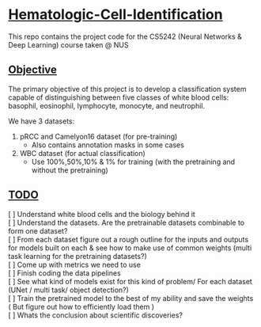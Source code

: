 # <u> Hematologic-Cell-Identification </u>

This repo contains the project code for the CS5242 (Neural Networks &amp; Deep Learning) course taken @ NUS

## <u> Objective </u>

The primary objective of this project is to develop a classification system capable
of distinguishing between five classes of white blood cells: basophil, eosinophil,
lymphocyte, monocyte, and neutrophil.

We have 3 datasets:
1. pRCC and Camelyon16 dataset (for pre-training)
   - Also contains annotation masks in some cases
2. WBC dataset (for actual classification)
   - Use 100%,50%,10% & 1% for training (with the pretraining and without the pretraining)

## <u>TODO</u>

[ ] Understand white blood cells and the biology behind it
<br>
[ ] Understand the datasets. Are the pretrainable datasets combinable to form one dataset?
<br>
[ ] From each dataset figure out a rough outline for the inputs and outputs for models built on each & see how to make use of common weights (multi task learning for the pretraining datasets?)
<br>
[ ] Come up with metrics we need to use
<br>
[ ] Finish coding the data pipelines
<br>
[ ] See what kind of models exist for this kind of problem/ For each dataset (UNet / multi task/ object detection?)
<br>
[ ] Train the pretrained model to the best of my ability and save the weights ( But figure out how to efficiently load them )
<br>
[ ] Whats the conclusion about scientific discoveries?